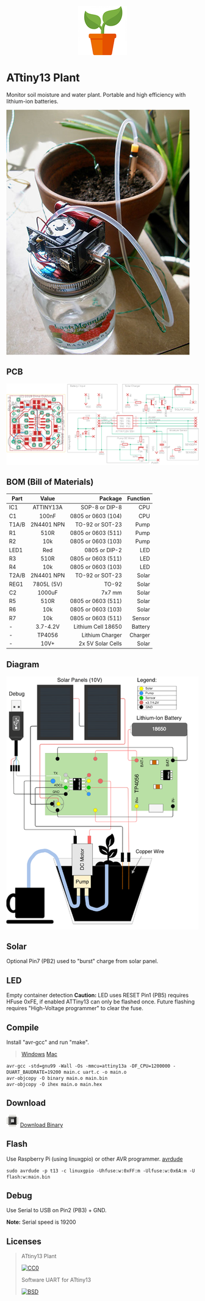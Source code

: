 <p align="center"><img src="img/icon.png?raw=true"></p>

# ATtiny13 Plant

Monitor soil moisture and water plant. Portable and high efficiency with lithium-ion batteries.

![Photo](img/photo.jpg?raw=true)

## PCB

![Screenshot](img/pcb.png?raw=true)

## BOM (Bill of Materials)

| Part  | Value      | Package             | Function |
| ----- |:----------:| -------------------:|---------:|
| IC1   | ATTINY13A  | SOP-8 or DIP-8      | CPU      |
| C1    | 100nF      | 0805 or 0603 (104)  | CPU      |
| T1A/B | 2N4401 NPN | TO-92 or SOT-23     | Pump     |
| R1    | 510R       | 0805 or 0603 (511)  | Pump     |
| R2    | 10k        | 0805 or 0603 (103)  | Pump     |
| LED1  | Red        | 0805 or DIP-2       | LED      |
| R3    | 510R       | 0805 or 0603 (511)  | LED      |
| R4    | 10k        | 0805 or 0603 (103)  | LED      |
| T2A/B | 2N4401 NPN | TO-92 or SOT-23     | Solar    |
| REG1  | 7805L (5V) | TO-92               | Solar    |
| C2    | 1000uF     | 7x7 mm              | Solar    |
| R5    | 510R       | 0805 or 0603 (511)  | Solar    |
| R6    | 10k        | 0805 or 0603 (103)  | Solar    |
| R7    | 10k        | 0805 or 0603 (511)  | Sensor   |
| -     | 3.7-4.2V   | Lithium Cell 18650  | Battery  |
| -     | TP4056     | Lithium Charger     | Charger  |
| -     | 10V+       | 2x 5V Solar Cells   | Solar    |

## Diagram

![Screenshot](img/diagram.png?raw=true)

## Solar

Optional Pin7 (PB2) used to "burst" charge from solar panel.

## LED

Empty container detection **Caution:** LED uses RESET Pin1 (PB5) requires HFuse 0xFE, if enabled ATTiny13 can only be flashed once.
Future flashing requires "High-Voltage programmer" to clear the fuse.

## Compile

Install "avr-gcc" and run "make".
> [Windows](http://ww1.microchip.com/downloads/en/DeviceDoc/avr8-gnu-toolchain-3.6.2.1759-win32.any.x86.zip)
> [Mac](http://ww1.microchip.com/downloads/en/DeviceDoc/avr8-gnu-toolchain-osx-3.6.2.503-darwin.any.x86_64.tar.gz)
```
avr-gcc -std=gnu99 -Wall -Os -mmcu=attiny13a -DF_CPU=1200000 -DUART_BAUDRATE=19200 main.c uart.c -o main.o
avr-objcopy -O binary main.o main.bin
avr-objcopy -O ihex main.o main.hex
```

## Download

![ATTiny13](img/attiny.png?raw=true) [Download Binary](../../releases/download/1.0/ATTiny13.Plant.zip)


## Flash

Use Raspberry Pi (using linuxgpio) or other AVR programmer.
[avrdude](http://download.savannah.gnu.org/releases/avrdude/)
```
sudo avrdude -p t13 -c linuxgpio -Uhfuse:w:0xFF:m -Ulfuse:w:0x6A:m -U flash:w:main.bin
```

## Debug

Use Serial to USB on Pin2 (PB3) + GND.

**Note:** Serial speed is 19200

## Licenses

> ATtiny13 Plant
>
> [![CC0](http://i.creativecommons.org/l/zero/1.0/88x31.png)](https://creativecommons.org/publicdomain/zero/1.0/)
>
> Software UART for ATtiny13
>
> [![BSD](https://upload.wikimedia.org/wikipedia/commons/thumb/b/bf/License_icon-bsd.svg/38px-License_icon-bsd.svg.png)](https://opensource.org/licenses/BSD-2-Clause)